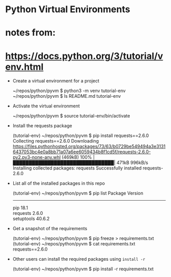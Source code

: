 # Python Virtual Environments
# notes from:
# https://docs.python.org/3/tutorial/venv.html

* Create a virtual environment for a project

	~/repos/python/pyvm $ python3 -m venv tutorial-env
	~/repos/python/pyvm $ ls
	README.md  tutorial-env

* Activate the virtual environment

	~/repos/python/pyvm $ source tutorial-env/bin/activate

* Install the requests package
	
	(tutorial-env) ~/repos/python/pyvm $ pip install requests==2.6.0
	Collecting requests==2.6.0
	  Downloading https://files.pythonhosted.org/packages/73/63/b0729be549494a3e31316437053bc4e0a8bb71a07a6ee6059434b8f1cd5f/requests-2.6.0-py2.py3-none-any.whl (469kB)
	    100% |████████████████████████████████| 471kB 996kB/s 
	Installing collected packages: requests
	Successfully installed requests-2.6.0

* List all of the installed packages in this repo

	(tutorial-env) ~/repos/python/pyvm $ pip list
	Package    Version
	---------- -------
	pip        18.1   
	requests   2.6.0  
	setuptools 40.6.2 

* Get a snapshot of the requirements

	(tutorial-env) ~/repos/python/pyvm $ pip freeze > requirements.txt
	(tutorial-env) ~/repos/python/pyvm $ cat requirements.txt 
	requests==2.6.0

* Other users can install the required packages using `install -r`


	(tutorial-env) ~/repos/python/pyvm $ pip install -r requirements.txt 




